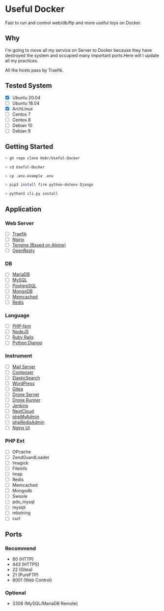 # Useful Docker

Fast to run and control web/db/ftp and more useful toys on Docker.

## Why

I'm going to move all my service on Server to Docker because they have destroyed the system and occupied many important ports.Here will I update all my practices.

All the hosts pass by Traefik.

## Tested System

- [x] Ubuntu 20.04
- [ ] Ubuntu 18.04
- [x] ArchLinux
- [ ] Centos 7
- [ ] Centos 8
- [ ] Debian 10
- [ ] Debian 9

## Getting Started

```bash
> gh repo clone Hobr/Useful-Docker

> cd Useful-Docker

> cp .env.example .env

> pip3 install fire python-dotenv Django

> python3 cli.py install
```

## Application

### Web Server

- [ ] [Traefik](https://hub.docker.com/_/traefik)
- [ ] [Nginx](https://hub.docker.com/_/nginx)
- [ ] [Tengine (Based on Alpine)](https://hub.docker.com/_/alpine)
- [ ] [OpenResty](https://hub.docker.com/r/openresty/openresty)

### DB

- [ ] [MariaDB](https://hub.docker.com/_/mariadb)
- [ ] [MySQL](https://hub.docker.com/_/mysql)
- [ ] [PostgreSQL](https://hub.docker.com/_/postgres)
- [ ] [MongoDB](https://hub.docker.com/_/mongo)
- [ ] [Memcached](https://hub.docker.com/_/memcached)
- [ ] [Redis](https://hub.docker.com/_/redis)

### Language

- [ ] [PHP-fpm](https://hub.docker.com/_/php)
- [ ] [NodeJS](https://hub.docker.com/_/node)
- [ ] [Ruby Rails](https://hub.docker.com/_/rails)
- [ ] [Python Django](https://hub.docker.com/_/django)

### Instrument

- [ ] [Mail Server](https://github.com/tomav/docker-mailserver "MailServer")
- [ ] [Composer](https://hub.docker.com/_/composer)
- [ ] [ElasticSearch](https://hub.docker.com/_/elasticsearch)
- [ ] [WordPress](https://hub.docker.com/_/wordpress)
- [ ] [Gitea](https://hub.docker.com/r/gitea/gitea)
- [ ] [Drone Server](https://hub.docker.com/r/drone/drone)
- [ ] [Drone Runner](https://hub.docker.com/r/drone/drone-runner-docker)
- [ ] [Jenkins](https://hub.docker.com/_/jenkins)
- [ ] [NextCloud](https://hub.docker.com/_/nextcloud)
- [ ] [phpMyAdmin](https://hub.docker.com/_/phpmyadmin)
- [ ] [phpRedisAdmin](https://hub.docker.com/r/erikdubbelboer/phpredisadmin)
- [ ] [Nginx UI](https://github.com/schenkd/nginx-ui "NginxUI")

### PHP Ext

- [ ] OPcache
- [ ] ZendGuardLoader
- [ ] Imagick
- [ ] Fileinfo
- [ ] Imap
- [ ] Redis
- [ ] Memcached
- [ ] Mongodb
- [ ] Swoole
- [ ] pdo_mysql
- [ ] mysqli
- [ ] mbstring
- [ ] curl

## Ports

### Recommend

- 80 (HTTP)
- 443 (HTTPS)
- 22 (Gitea)
- 21 (PureFTP)
- 8001 (Web Control)

### Optional

- 3306 (MySQL/MariaDB Remote)
